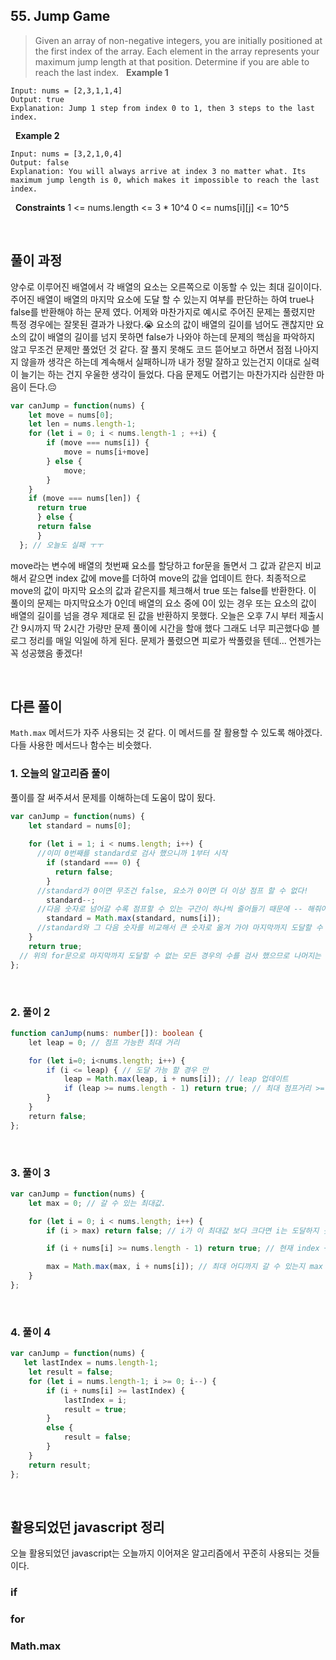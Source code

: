 ## 55. Jump Game
> Given an array of non-negative integers, you are initially positioned at the first index of the array.
Each element in the array represents your maximum jump length at that position.
Determine if you are able to reach the last index.
&nbsp;
**Example 1**
```
Input: nums = [2,3,1,1,4]
Output: true
Explanation: Jump 1 step from index 0 to 1, then 3 steps to the last index.
```
&nbsp;
**Example 2**
```
Input: nums = [3,2,1,0,4]
Output: false
Explanation: You will always arrive at index 3 no matter what. Its maximum jump length is 0, which makes it impossible to reach the last index.
```
&nbsp;
**Constraints**
1 <= nums.length <= 3 * 10^4
0 <= nums[i][j] <= 10^5

<br>

## 풀이 과정
양수로 이루어진 배열에서 각 배열의 요소는 오른쪽으로 이동할 수 있는 최대 길이이다. 주어진 배열이 배열의 마지막 요소에 도달 할 수 있는지 여부를 판단하는 하여 true나 false를 반환해야 하는 문제 였다.
어제와 마찬가지로 예시로 주어진 문제는 풀렸지만 특정 경우에는 잘못된 결과가 나왔다.😭 
요소의 값이 배열의 길이를 넘어도 괜찮지만 요소의 값이 배열의 길이를 넘지 못하면 false가 나와야 하는데 문제의 핵심을 파악하지 않고 무조건 문제만 풀었던 것 같다. 
잘 풀지 못해도 코드 뜯어보고 하면서 점점 나아지지 않을까 생각은 하는데 계속해서 실패하니까 내가 정말 잘하고 있는건지 이대로 실력이 늘기는 하는 건지 우울한 생각이 들었다.
다음 문제도 어렵기는 마찬가지라 심란한 마음이 든다.😔
```javascript
var canJump = function(nums) {
    let move = nums[0];
    let len = nums.length-1;
    for (let i = 0; i < nums.length-1 ; ++i) {
        if (move === nums[i]) {
            move = nums[i+move]
        } else {
            move;
        }
    }
    if (move === nums[len]) {
      return true 
      } else {
      return false
      }
  }; // 오늘도 실패 ㅜㅜ
```
move라는 변수에 배열의 첫번째 요소를 할당하고 for문을 돌면서 그 값과 같은지 비교해서 같으면 index 값에 move를 더하여 move의 값을 업데이트 한다. 최종적으로 move의 값이 마지막 요소의 값과 같은지를 체크해서 true 또는 false를 반환한다. 
이 풀이의 문제는 마지막요소가 0인데 배열의 요소 중에 0이 있는 경우 또는 요소의 값이 배열의 길이를 넘을 경우 제대로 된 값을 반환하지 못했다. 
오늘은 오후 7시 부터 제출시간 9시까지 딱 2시간 가량만 문제 풀이에 시간을 할애 했다 그래도 너무 피곤했다😩 블로그 정리를 매일 익일에 하게 된다. 문제가 풀렸으면 피로가 싹풀렸을 텐데... 언젠가는 꼭 성공했음 좋겠다!

<br>

## 다른 풀이
```Math.max``` 메서드가 자주 사용되는 것 같다. 이 메서드를 잘 활용할 수 있도록 해야겠다. 
다들 사용한 메서드나 함수는 비슷했다.
### 1. 오늘의 알고리즘 풀이
풀이를 잘 써주셔서 문제를 이해하는데 도움이 많이 됬다.
```javascript
var canJump = function(nums) {
    let standard = nums[0];
    
    for (let i = 1; i < nums.length; i++) {
      //이미 0번째를 standard로 검사 했으니까 1부터 시작
        if (standard === 0) {
          return false; 
        }
      //standard가 0이면 무조건 false, 요소가 0이면 더 이상 점프 할 수 없다!
        standard--;
      //다음 숫자로 넘어갈 수록 점프할 수 있는 구간이 하나씩 줄어들기 때문에 -- 해줘야함
        standard = Math.max(standard, nums[i]);
      //standard와 그 다음 숫자를 비교해서 큰 숫자로 옮겨 가야 마지막까지 도달할 수 있음
    }
    return true;
  // 위의 for문으로 마지막까지 도달할 수 없는 모든 경우의 수를 검사 했으므로 나머지는 무조건 true
};
```
<br>

### 2. 풀이 2
```typescript
function canJump(nums: number[]): boolean {
    let leap = 0; // 점프 가능한 최대 거리

    for (let i=0; i<nums.length; i++) {
        if (i <= leap) { // 도달 가능 할 경우 만
            leap = Math.max(leap, i + nums[i]); // leap 업데이트
            if (leap >= nums.length - 1) return true; // 최대 점프거리 >= 끝
        }
    }
    return false;
};
```
<br>

### 3. 풀이 3
```javascript
var canJump = function(nums) {
    let max = 0; // 갈 수 있는 최대값.

    for (let i = 0; i < nums.length; i++) {
        if (i > max) return false; // i가 이 최대값 보다 크다면 i는 도달하지 못 하는 곳이다. false를 반환.

        if (i + nums[i] >= nums.length - 1) return true; // 현재 index + index의 값을 더했을 때 nums의 길이를 넘어가면 true!

        max = Math.max(max, i + nums[i]); // 최대 어디까지 갈 수 있는지 max 값을 갱신.
    }
};
```
<br>

### 4. 풀이 4
```javascript
var canJump = function(nums) {
   let lastIndex = nums.length-1;
    let result = false;
    for (let i = nums.length-1; i >= 0; i--) {
        if (i + nums[i] >= lastIndex) {
            lastIndex = i;
            result = true;
        }
        else {
            result = false;
        }
    }  
    return result;
};
```

<br>

## 활용되었던 javascript 정리
오늘 활용되었던 javascript는 오늘까지 이어져온 알고리즘에서 꾸준히 사용되는 것들이다.
### if
### for
### Math.max
